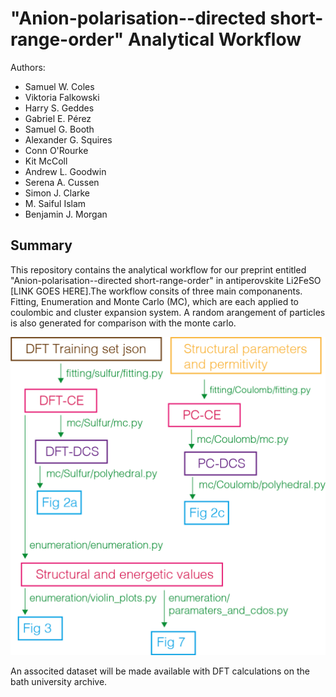 # "Anion-polarisation--directed short-range-order" Analytical Workflow

Authors:
- Samuel W. Coles 
- Viktoria Falkowski
- Harry S. Geddes
- Gabriel E. Pérez
- Samuel G. Booth
- Alexander G. Squires 
- Conn O'Rourke
- Kit McColl
- Andrew L. Goodwin
- Serena A. Cussen
- Simon J. Clarke
- M. Saiful Islam
- Benjamin J. Morgan

## Summary


This repository contains the analytical workflow for our preprint entitled "Anion-polarisation--directed short-range-order" in antiperovskite Li2FeSO [LINK GOES HERE].The workflow consits of three main componanents. Fitting, Enumeration and Monte Carlo (MC), which are each applied to coulombic and cluster expansion system. A random arangement of particles is also generated for comparison with the monte carlo. 

![](./workflow.png)


An associted dataset will be made available with DFT calculations on the bath university archive.
